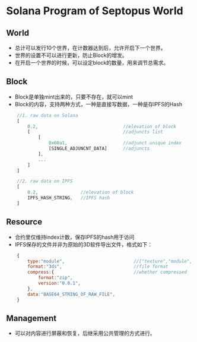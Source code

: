 # Solana Program of Septopus World

## World

* 总计可以发行10个世界，在计数器达到后，允许开启下一个世界。
* 世界的设置不可以进行更新，防止Block的增发。
* 在开启一个世界的时候，可以设定block的数量，用来调节总需求。

## Block

* Block是单独mint出来的，只要不存在，就可以mint
* Block的内容，支持两种方式，一种是直接写数据，一种是存IPFS的Hash

```javascript
    //1. raw data on Solana
    [
        0.2,                                //elevation of block
        [                                   //adjuncts list
            [
                0x00a1,                     //adjunct unique index
                [SINGLE_ADJUNCNT_DATA]      //adjuncts
            ],
            ...       
        ]
    ]

    //2. raw data on IPFS
    [
        0.2,                //elevation of block
        IPFS_HASH_STRING,   //IPFS hash   
    ]

```

## Resource

* 合约里仅维持index计数，保存IPFS的hash用于访问
* IPFS保存的文件并非为原始的3D软件导出文件，格式如下：

```javascript
    {
        type:"module",                          //["texture","module", ... ]
        format:"3ds",                           //file format
        compress:{                              //whether compressed
            format:"zip",                   
            version:"0.0.1",
        },
        data:"BASE64_STRING_OF_RAW_FILE",
    }
```

## Management

* 可以对内容进行屏蔽和恢复，后继采用公共管理的方式进行。
